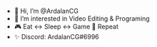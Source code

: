 - 👋 Hi, I’m @ArdalanCG
- 🎥 I’m interested in Video Editing & Programing
- 🎮 Eat ↔ Sleep ↔ Game 🔄 Repeat 
- ✨ Discord: ArdalanCG#6996
